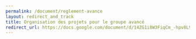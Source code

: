 ```yaml
---
permalink: /document/reglement-avance
layout: redirect_and_track
title: Organisation des projets pour le groupe avancé
redirect_url: https://docs.google.com/document/d/14ZG1i8W3FiqCm_-hpv8L9twGgYCVSYwOIvgOtuhNAYA/edit?usp=sharing
---
```

